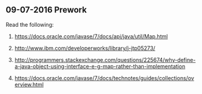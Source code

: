 ## 09-07-2016 Prework

Read the following:

1. https://docs.oracle.com/javase/7/docs/api/java/util/Map.html

2. http://www.ibm.com/developerworks/library/j-jtp05273/

3. http://programmers.stackexchange.com/questions/225674/why-define-a-java-object-using-interface-e-g-map-rather-than-implementation

4. https://docs.oracle.com/javase/7/docs/technotes/guides/collections/overview.html
 
